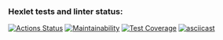 ### Hexlet tests and linter status:
[![Actions Status](https://github.com/LikerK/python-project-lvl2/workflows/hexlet-check/badge.svg)](https://github.com/LikerK/python-project-lvl2/actions)
[![Maintainability](https://api.codeclimate.com/v1/badges/c4dbc593129a63a866a6/maintainability)](https://codeclimate.com/github/LikerK/python-project-lvl2/maintainability)
[![Test Coverage](https://api.codeclimate.com/v1/badges/c4dbc593129a63a866a6/test_coverage)](https://codeclimate.com/github/LikerK/python-project-lvl2/test_coverage)
[![asciicast](https://asciinema.org/a/hmGSipGs9tviRXqFFbHbJRlSY.svg)](https://asciinema.org/a/hmGSipGs9tviRXqFFbHbJRlSY)
